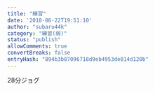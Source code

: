 ```yaml
---
title: "練習"
date: '2018-06-22T19:51:10'
author: "subaru44k"
category: "練習(弱)"
status: "publish"
allowComments: true
convertBreaks: false
entryHash: "894b3b87096718d9eb4953de014d120b"
---
```

28分ジョグ
